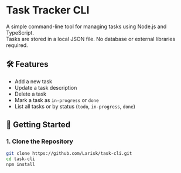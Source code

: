 # Task Tracker CLI

A simple command-line tool for managing tasks using Node.js and TypeScript.  
Tasks are stored in a local JSON file. No database or external libraries required.

## 🛠 Features

- Add a new task
- Update a task description 
- Delete a task
- Mark a task as `in-progress` or `done`
- List all tasks or by status (`todo`, `in-progress`, `done`)

## 🚀 Getting Started

### 1. Clone the Repository


```bash
git clone https://github.com/Larisk/task-cli.git
cd task-cli
npm install
